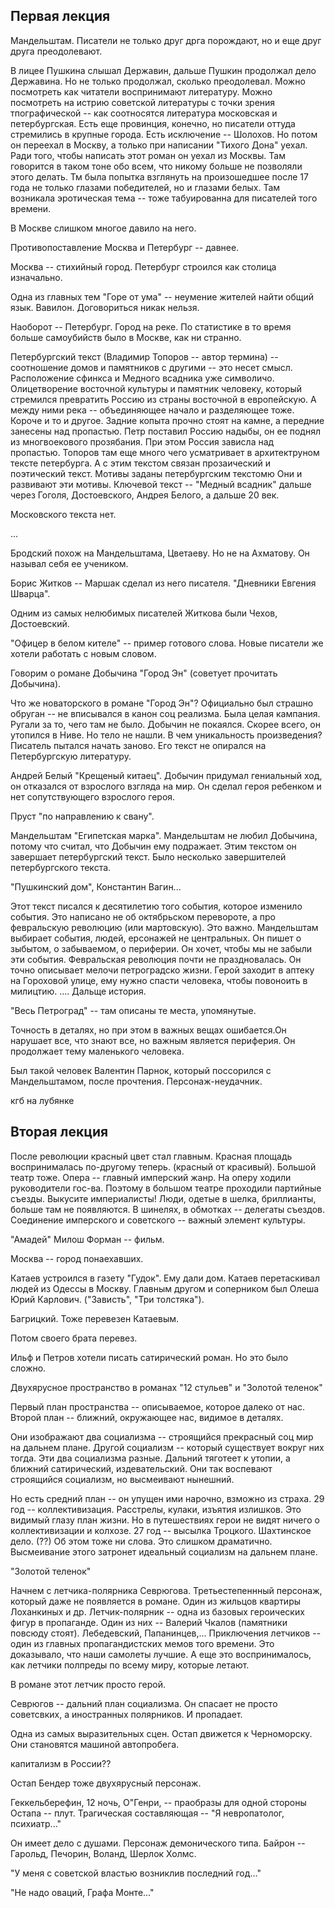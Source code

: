 ## Первая лекция

Мандельштам. Писатели не только друг дрга порождают, но и еще друг друга преодолевают.

В лицее Пушкина слышал Державин, дальше Пушкин продолжал дело Державина. Но не только продолжал, сколько преодолевал. Можно посмотреть как читатели воспринимают литературу. Можно посмотреть на истрию советской литературы с точки зрения тпографической -- как соотносятся литература московская и петербургская. Есть еще провинция, конечно, но писатели оттуда стремились в крупные города. Есть исключение -- Шолохов. Но потом он переехал в Москву, а только при написании "Тихого Дона" уехал. Ради того, чтобы написать этот роман он уехал из Москвы. Там говорится в таком тоне обо всем, что никому больше не позволяли этого делать. Тм была попытка взглянуть на произошедшее после 17 года не только глазами победителей, но и глазами белых. Там возникала эротическая тема -- тоже табуированна для писателей того времени.

В Москве слишком многое давило на него.

Противопоставление Москва и Петербург -- давнее.

Москва -- стихийный город. Петербург строился как столица изначально.

Одна из главных тем "Горе от ума" -- неумение жителей найти общий язык. Вавилон. Договориться никак нельзя.

Наоборот -- Петербург. Город на реке. По статистике в то время больше самоубийств было в Москве, как ни странно.

Петербургский текст (Владимир Топоров -- автор термина) -- соотношение домов и памятников с другими -- это несет смысл. Расположение сфинкса и Медного всадника уже символичо. Олицетворение восточной культуры и памятник человеку, который стремился превратить Россию из страны восточной в европейскую. А между ними река -- объединяющее начало и разделяющее тоже. Короче и то и другое. Задние копыта прочно стоят на камне, а передние занесены над пропастью. Петр поставил Россию надыбы, он ее поднял из многвоекового прозябания. При этом Россия зависла над пропастью. Топоров там еще много чего усматривает в архитектруном тексте петербурга. А с этим текстом связан прозаический и поэтический текст. Мотивы заданы петербургским текстомю Они и развивают эти мотивы. Ключевой текст -- "Медный всадник" дальше через Гоголя, Достоевского, Андрея Белого, а дальше 20 век.

Московского текста нет.

...

Бродский похож на Мандельштама, Цветаеву. Но не на Ахматову. Он называл себя ее учеником.

Борис Житков -- Маршак сделал из него писателя. "Дневники Евгения Шварца".

Одним из самых нелюбимых писателей Житкова были Чехов, Достоевский.

"Офицер в белом кителе" -- пример готового слова. Новые писатели же хотели работать с новым словом.

Говорим о романе Добычина "Город Эн" (советует прочитать Добычина).

Что же новаторского в романе "Город Эн"? Официально был страшно обруган -- не вписывался в канон соц реализма. Была целая кампания. Ругали за то, чего там не было. Добычин не покаялся. Скорее всего, он утопился в Ниве. Но тело не нашли. В чем уникальность произведения? Писатель пытался начать заново. Его текст не опирался на Петербургскую литературу.

Андрей Белый "Крещеный китаец". Добычин придумал гениальный ход, он отказался от взрослого взгляда на мир. Он сделал героя ребенком и нет сопутствующего взрослого героя.

Пруст "по направлению к свану".

Мандельштам "Египетская марка". Мандельштам не любил Добычина, потому что считал, что Добычин ему подражает. Этим текстом он завершает петербургский текст. Было несколько завершителей петербургского текста.

"Пушкинский дом", Константин Вагин...

Этот текст писался к десятилетию того события, которое изменило события. Это написано не об октябрьском перевороте, а про февральскую революцию (или мартовскую). Это важно. Мандельштам выбирает события, людей, ерсонажей не центральных. Он пишет о зыбытом, о забываемом, о периферии. Он хочет, чтобы мы не забыли эти события. Февральская революция почти не праздновалась. Он точно описывает мелочи петроградско жизни. Герой заходит в аптеку на Гороховой улице, ему нужно спасти человека, чтобы повоноить в милицтию. .... Дальще история.

"Весь Петроград" -- там описаны те места, упомянутые.

Точность в деталях, но при этом в важных вещах ошибается.Он нарушает все, что знают все, но важным является периферия. Он продолжает тему маленького человека.

Был такой человек Валентин Парнок, который поссорился с Мандельштамом, после прочтения. Персонаж-неудачник.

кгб на лубянке

## Вторая лекция

После революции красный цвет стал главным. Красная площадь воспринималась по-другому теперь. (красный от красивый). Большой театр тоже. Опера -- главный имперский жанр. На оперу ходили руководители гос-ва. Поэтому в большом театре проходили партийные съезды. Выкусите империалисты! Люди, одетые в шелка, бриллианты, больше там не появляются. В шинелях, в обмотках -- делегаты съездов. Соединение имперского и советского -- важный элемент культуры.

"Амадей" Милош Форман -- фильм.

Москва -- город понаехавших.

Катаев устроился в газету "Гудок". Ему дали дом. Катаев перетаскивал людей из Одессы в Москву. Главным другом и соперником был Олеша Юрий Карлович. ("Зависть", "Три толстяка").

Багрицкий. Тоже перевезен Катаевым.

Потом своего брата перевез.

Ильф и Петров хотели писать сатирический роман. Но это было сложно.

Двухярусное пространство в романах "12 стульев" и "Золотой теленок"

Первый план пространства -- описываемое, которое далеко от нас. Второй план -- ближний, окружающее нас, видимое в деталях.

Они изображают два социализма -- строящийся прекрасный соц мир на дальнем плане. Другой социализм -- который существует вокруг них тогда. Эти два социализма разные. Дальний тяготеет к утопии, а ближний сатирический, издевательский. Они так воспевают строящийся социализм, но высмеивают нынешний.

Но есть средний план -- он упущен ими нарочно, взможно из страха. 29 год -- коллективизация. Расстрелы, кулаки, изъятия излишков. Это видимый глазу план жизни. Но в путешествиях герои не видят ничего о коллективизации и колхозе. 27 год -- высылка Троцкого. Шахтинское дело. (??) Об этом тоже ни слова. Это слишком драматично. Высмеивание этого затронет идеальный социализм на дальнем плане.

"Золотой теленок"

Начнем с летчика-полярника Севрюгова. Третьестепеннный персонаж, который даже не появляется в романе. Один из жильцов квартиры Лоханкиных и др. Летчик-полярник -- одна из базовых героических фигур в пропаганде. Один из них -- Валерий Чкалов (памятники повсюду стоят). Лебедевский, Папанинцев,... Приключения летчиков -- один из главных пропагандистских мемов того времени. Это доказывало, что наши самолеты лучшие. А еще это воспринималось, как летчики полпреды по всему миру, которые летают.

В романе этот летчик просто герой.

Севрюгов -- дальний план социализма. Он спасает не просто советсвких, а иностранных полярников. И пропадает.

Одна из самых выразительных сцен. Остап движется к Черноморску. Они становятся машиной автопробега.

капитализм в России??

Остап Бендер тоже двухярусный персонаж.

Геккельберефин, 12 ночь, О"Генри, -- праобразы для одной стороны Остапа -- плут.
Трагическая составляющая -- "Я невропатолог, психиатр..."

Он имеет дело с душами. Персонаж демонического типа. Байрон -- Гарольд, Печорин, Воланд, Шерлок Холмс.

"У меня с советской властью возниклив последний год..."

"Не надо оваций, Графа Монте..."